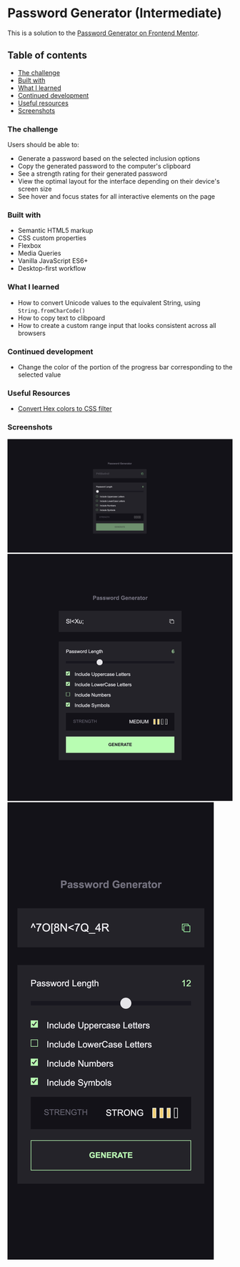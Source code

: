 # Password Generator (Intermediate)

This is a solution to the [Password Generator on Frontend Mentor](https://www.frontendmentor.io/challenges/password-generator-app-Mr8CLycqjh). 

## Table of contents
- [The challenge](#the-challenge)
- [Built with](#built-with)
- [What I learned](#what-i-learned)
- [Continued development](#continued-development)
- [Useful resources](#useful-resources)
- [Screenshots](#screenshots)

### The challenge

Users should be able to:

- Generate a password based on the selected inclusion options
- Copy the generated password to the computer's clipboard
- See a strength rating for their generated password
- View the optimal layout for the interface depending on their device's screen size
- See hover and focus states for all interactive elements on the page

### Built with

- Semantic HTML5 markup
- CSS custom properties
- Flexbox
- Media Queries
- Vanilla JavaScript ES6+
- Desktop-first workflow

### What I learned

- How to convert Unicode values to the equivalent String, using ```String.fromCharCode()```
- How to copy text to clibpoard
- How to create a custom range input that looks consistent across all browsers

### Continued development

- Change the color of the portion of the progress bar corresponding to the selected value

### Useful Resources

- [Convert Hex colors to CSS filter](https://www.smashingmagazine.com/2021/12/create-custom-range-input-consistent-browsers/)

### Screenshots

![](screenshots/screenshot-desktop-view.png)
![](screenshots/screenshot-tablet-view-active-states.png)
![](screenshots/screenshot-mobile-view-active-states.png)
